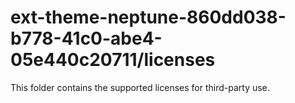 # ext-theme-neptune-860dd038-b778-41c0-abe4-05e440c20711/licenses

This folder contains the supported licenses for third-party use.
